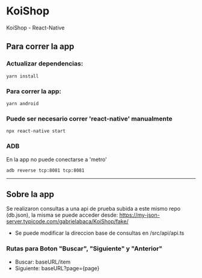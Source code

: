 # KoiShop
KoiShop - React-Native


## Para correr la app

### Actualizar dependencias:
```
yarn install
```
### Para correr la app:
```
yarn android
```
### Puede ser necesario correr 'react-native' manualmente
```
npx react-native start
```

### ADB
En la app no puede conectarse a 'metro'
```
adb reverse tcp:8081 tcp:8081

```
---
## Sobre la app


Se realizaron consultas a una api de prueba subida a este mismo repo (db.json), la misma se puede acceder desde:
https://my-json-server.typicode.com/gabrielabaca/KoiShop/fake/

- Se puede modificar la direccion base de consultas en /src/api/api.ts

### Rutas para Boton "Buscar", "Siguiente" y "Anterior"

* Buscar: baseURL/item
* Siguiente: baseURL?page={page}



